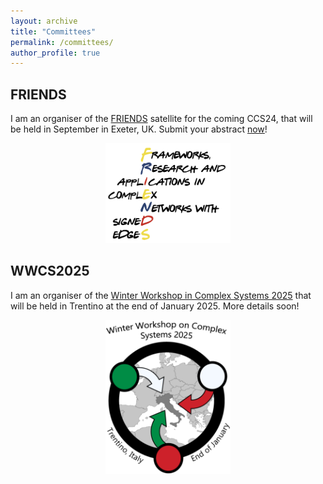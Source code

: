 ```yaml
---
layout: archive
title: "Committees"
permalink: /committees/
author_profile: true
---
```


## FRIENDS
I am an organiser of the [FRIENDS](https://signet-friends.github.io/) satellite for the coming CCS24, that will be held in September in Exeter, UK. Submit your abstract [now](https://signet-friends.github.io/submit/)! 

<p align="center">
<img src="../images/friends.png" width="200" height="160">
</p>

## WWCS2025
I am an organiser of the [Winter Workshop in Complex Systems 2025](https://wwcs2025.github.io/) that will be held in Trentino at the end of January 2025. More details soon!

<p align="center">
<img src="../images/wwcs.png" width=200>
</p>